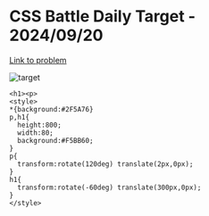 # CSS Battle Daily Target - 2024/09/20

[Link to problem](https://cssbattle.dev/play/kAaCcjtv1zE1kuGYoW66)

![target](https://firebasestorage.googleapis.com/v0/b/cssbattleapp.appspot.com/o/user%2Fe6YbeBahWNPT7VpE2rE2p85byxa2%2Ftargets%2Ftarget_Xkx6qkW.png?alt=media)


```
<h1><p>
<style>
*{background:#2F5A76}
p,h1{
  height:800;
  width:80;
  background:#F5BB60;
}
p{
  transform:rotate(120deg) translate(2px,0px);
}
h1{
  transform:rotate(-60deg) translate(300px,0px);
}
</style>
```